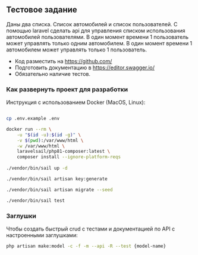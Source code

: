 ## Тестовое задание

Даны два списка. Список автомобилей и список пользователей.
C помощью laravel сделать api для управления списком использования автомобилей пользователями.
В один момент времени 1 пользователь может управлять только одним автомобилем. В один момент времени 1 автомобилем может управлять только 1 пользователь.

- Код разместить на https://github.com/
- Подготовить документацию в https://editor.swagger.io/
- Обязательно наличие тестов.

### Как развернуть проект для разработки

Инструкция с использованием Docker (MacOS, Linux):

```bash

cp .env.example .env

docker run --rm \
    -u "$(id -u):$(id -g)" \
    -v $(pwd):/var/www/html \
    -w /var/www/html \
    laravelsail/php81-composer:latest \
    composer install --ignore-platform-reqs
    
./vendor/bin/sail up -d

./vendor/bin/sail artisan key:generate

./vendor/bin/sail artisan migrate --seed

./vendor/bin/sail test
```

### Заглушки

Чтобы создать быстрый crud с тестами и документацией по API с настроенными заглушками:

```bash
php artisan make:model -c -f -m --api -R --test {model-name}
```
